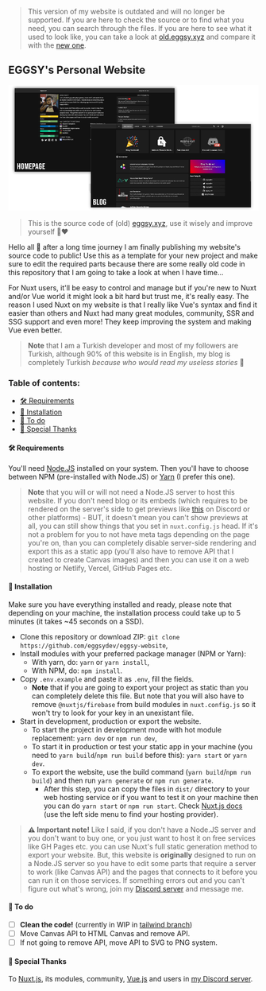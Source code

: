 > This version of my website is outdated and will no longer be supported. If you are here to check the source or to find what you need, you can search through the files. If you are here to see what it used to look like, you can take a look at [old.eggsy.xyz](https://old.eggsy.xyz/) and compare it with the [new one](https://eggsy.xyz).

## EGGSY's Personal Website

<p align="center">
    <img src="/images/featuring.png" />
</p>

> This is the source code of (old) [eggsy.xyz](https://eggsy.xyz), use it wisely and improve yourself 🙏❤

Hello all 👋 after a long time journey I am finally publishing my website's source code to public! Use this as a template for your new project and make sure to edit the required parts because there are some really old code in this repository that I am going to take a look at when I have time...

For Nuxt users, it'll be easy to control and manage but if you're new to Nuxt and/or Vue world it might look a bit hard but trust me, it's really easy. The reason I used Nuxt on my website is that I really like Vue's syntax and find it easier than others and Nuxt had many great modules, community, SSR and SSG support and even more! They keep improving the system and making Vue even better.

> **Note** that I am a Turkish developer and most of my followers are Turkish, although 90% of this website is in English, my blog is completely Turkish _because who would read my useless stories_ 🤣

### Table of contents:

- [🛠 Requirements](#-requirements)
- [📩 Installation](#-installation)
- [📄 To do](#-to-do)
- [🙏 Special Thanks](#-special-thanks)

#### 🛠 Requirements

You'll need [Node.JS](https://nodejs.org/tr/download/) installed on your system. Then you'll have to choose between NPM (pre-installed with Node.JS) or [Yarn](https://yarnpkg.com/) (I prefer this one).

> **Note** that you will or will not need a Node.JS server to host this website. If you don't need blog or its embeds (which requires to be rendered on the server's side to get previews like [this](/images/discord-preview.png) on Discord or other platforms) - BUT, it doesn't mean you can't show previews at all, you can still show things that you set in `nuxt.config.js` head. If it's not a problem for you to not have meta tags depending on the page you're on, than you can completely disable server-side rendering and export this as a static app (you'll also have to remove API that I created to create Canvas images) and then you can use it on a web hosting or Netlify, Vercel, GitHub Pages etc.

#### 📩 Installation

Make sure you have everything installed and ready, please note that depending on your machine, the installation process could take up to 5 minutes (it takes ~45 seconds on a SSD).

- Clone this repository or download ZIP: `git clone https://github.com/eggsydev/eggsy-website`,
- Install modules with your preferred package manager (NPM or Yarn):
  - With yarn, do: `yarn` or `yarn install`,
  - With NPM, do: `npm install`.
- Copy `.env.example` and paste it as `.env`, fill the fields.
  - **Note** that if you are going to export your project as static than you can completely delete this file. But note that you will also have to remove `@nuxtjs/firebase` from build modules in `nuxt.config.js` so it won't try to look for your key in an unexistant file.
- Start in development, production or export the website.
  - To start the project in development mode with hot module replacement: `yarn dev` or `npm run dev`,
  - To start it in production or test your static app in your machine (you need to `yarn build`/`npm run build` before this): `yarn start` or `yarn dev`.
  - To export the website, use the build command (`yarn build`/`npm run build`) and then run `yarn generate` or `npm run generate`.
    - After this step, you can copy the files in `dist/` directory to your web hosting service or if you want to test it on your machine then you can do `yarn start` or `npm run start`. Check [Nuxt.js docs](https://nuxtjs.org/faq/github-pages) (use the left side menu to find your hosting provider).

> **⚠ Important note!** Like I said, if you don't have a Node.JS server and you don't want to buy one, or you just want to host it on free services like GH Pages etc. you can use Nuxt's full static generation method to export your website. But, this website is **originally** designed to run on a Node.JS server so you have to edit some parts that require a server to work (like Canvas API) and the pages that connects to it before you can run it on those services. If something errors out and you can't figure out what's wrong, join my [Discord server](https://eggsy.xyz/discord) and message me.

#### 📄 To do

- [ ] **Clean the code!** (currently in WIP in [tailwind branch](https://github.com/eggsy/eggsy-website/tree/tailwind))
- [ ] Move Canvas API to HTML Canvas and remove API.
- [ ] If not going to remove API, move API to SVG to PNG system.

#### 🙏 Special Thanks

To [Nuxt.js](https://nuxtjs.org), its modules, community, [Vue.js](https://vuejs.org) and users in [my Discord server](https://eggsy.xyz/discord).
